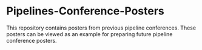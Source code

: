 # Pipelines-Conference-Posters
This repository contains posters from previous pipeline conferences. These posters can be viewed as an example for preparing future pipeline conference posters.
